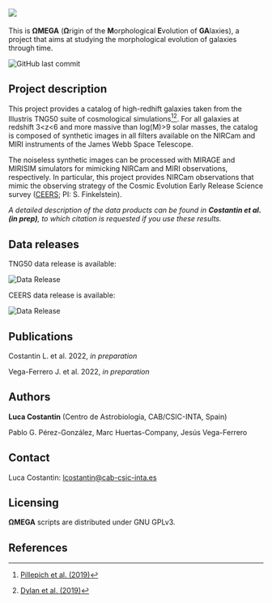 # ![](https://drive.google.com/uc?export=view&id=1hvEOXvU8-yjt72G6JP4JBnBgHrthcLE5)

This is **ΩMEGA** (**Ω**rigin of the **M**orphological **E**volution of **GA**laxies), a project that aims at studying the morphological evolution of galaxies through time. 

![GitHub last commit](https://img.shields.io/github/last-commit/lcostant/OMEGA?style=plastic)

## Project description

This project provides a catalog of high-redhift galaxies taken from the Illustris TNG50 suite of cosmological simulations[^1][^2]. For all galaxies at redshift 3<z<6 and more massive than log(M)>9 solar masses, the catalog is composed of synthetic images in all filters available on the NIRCam and MIRI instruments of the James Webb Space Telescope. 

The noiseless synthetic images can be processed with MIRAGE and MIRISIM simulators for mimicking NIRCam and MIRI observations, respectively. In particular, this project provides NIRCam observations that mimic the observing strategy of the Cosmic Evolution Early Release Science survey ([CEERS](https://ceers.github.io); PI: S. Finkelstein).

*A detailed description of the data products can be found in **Costantin et al. (in prep)**, to which citation is requested if you use these results.*


## Data releases

TNG50 data release is available: 

![Data Release](https://img.shields.io/badge/version-v1.0-green)

CEERS data release is available: 

![Data Release](https://img.shields.io/badge/version-v0.1-orange)

## Publications

Costantin L. et al. 2022, *in preparation*

Vega-Ferrero J. et al. 2022, *in preparation*

## Authors

**Luca Costantin** (Centro de Astrobiología, CAB/CSIC-INTA, Spain)

Pablo G. Pérez-González, Marc Huertas-Company, Jesús Vega-Ferrero

## Contact

Luca Costantin: lcostantin@cab-csic-inta.es

## Licensing

**ΩMEGA** scripts are distributed under GNU GPLv3.

## References

[^1]: [Pillepich et al. (2019)](https://ui.adsabs.harvard.edu/abs/2019MNRAS.490.3196P/abstract)
[^2]: [Dylan et al. (2019)](https://ui.adsabs.harvard.edu/abs/2019MNRAS.490.3234N/abstract)
